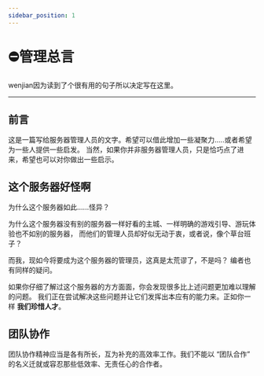 ```yaml
---
sidebar_position: 1
---
```


# ⛔管理总言
wenjian因为读到了个很有用的句子所以决定写在这里。

***

## 前言
这是一篇写给服务器管理人员的文字。希望可以借此增加一些凝聚力.....或者希望为一些人提供一些启发。
当然，如果你并非服务器管理人员，只是恰巧点了进来，希望也可以对你做出一些启示。

## 这个服务器好怪啊
为什么这个服务器如此......怪异？

为什么这个服务器没有别的服务器一样好看的主城、一样明确的游戏引导、游玩体验也不如别的服务器，
而他们的管理人员却好似无动于衷，或者说，像个草台班子？

而我，现如今将要成为这个服务器的管理员，这真是太荒谬了，不是吗？
编者也有同样的疑问。

如果你仔细了解过这个服务器的方方面面，你会发现很多比上述问题更加难以理解的问题。
我们正在尝试解决这些问题并让它们发挥出本应有的能力来。正如你一样 **我们珍惜人才**。


## 团队协作
团队协作精神应当是各有所长，互为补充的高效率工作。我们不能以 “团队合作” 的名义迁就或容忍那些低效率、无责任心的合作者。
